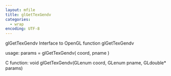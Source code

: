 ```yaml
---
layout: mfile
title: glGetTexGendv
categories:
  - wrap
encoding: UTF-8
---
```


glGetTexGendv  Interface to OpenGL function glGetTexGendv

usage:  params = glGetTexGendv( coord, pname )

C function:  void glGetTexGendv(GLenum coord, GLenum pname, GLdouble\* params)